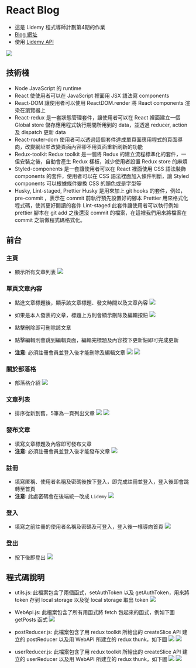 # React Blog
* 這是 Lidemy 程式導師計劃第4期的作業
* [Blog 網址](https://chang-ching-chung.github.io/React-blog/#/)
* 使用 [Lidemy API](https://github.com/Lidemy/lidemy-student-json-api-server)

![](https://i.imgur.com/oJCpmfp.png)

## 技術棧
* Node
JavaScript 的 runtime
* React
使使用者可以在 JavaScript 裡面用 JSX 語法寫 components
* React-DOM
讓使用者可以使用 ReactDOM.render 將 React components 渲染在瀏覽器上 
* React-redux
是一套狀態管理套件，讓使用者可以在 React 裡面建立一個 Global store 儲存應用程式執行期間所用到的 data，並透過 reducer, action 及 dispatch 更新 data
* React-router-dom
使用者可以透過這個套件達成單頁面應用程式的頁面導向，改變網址並改變頁面內容卻不用頁面重新刷新的功能
* Redux-toolkit
Redux toolkit 是一個將 Redux 的建立流程標準化的套件，一但安裝之後，自動會產生 Redux 樣板，減少使用者設置 Redux store 的麻煩
* Styled-components
是一套讓使用者可以在 React 裡面使用 CSS 語法裝飾 components 的套件，使用者可以在 CSS 語法裡面加入條件判斷，讓 Styled components 可以根據條件變換 CSS 的顏色或是字型等
* Husky, Lint-staged, Prettier
Husky 是用來加上 git hooks 的套件，例如，pre-commit ，表示在 commit 前執行預先設置好的腳本
Prettier 用來格式化程式碼，使其更好閱讀的套件
Lint-staged 此套件讓使用者可以執行例如 prettier 腳本在 git add 之後還沒 commit 的檔案，在這裡我們用來將檔案在 commit 之前做程式碼格式化。

## 前台
### 主頁
* 顯示所有文章列表
![](https://i.imgur.com/l3RTDD1.png)
### 單頁文章內容
* 點進文章標題後，顯示該文章標題、發文時間以及文章內容
![](https://i.imgur.com/3RVB89u.png)

* 如果是本人發表的文章，標題上方則會顯示刪除及編輯按鈕
![](https://i.imgur.com/o23dxkJ.png)
* 點擊刪除即可刪除該文章
* 點擊編輯則會跳到編輯頁面，編輯完標題及內容按下更新鈕即可完成更新
*  **注意**: 必須註冊會員並登入後才能刪除及編輯文章
![](https://i.imgur.com/sl1js2A.png)
![](https://i.imgur.com/OJDoM4W.png)
### 關於部落格
* 部落格介紹
![](https://i.imgur.com/cODDqhi.png)
### 文章列表
* 排序從新到舊，5筆為一頁列出文章
![](https://i.imgur.com/H2GdNlq.png)
![](https://i.imgur.com/LuLvK58.png)
### 發布文章
* 填寫文章標題及內容即可發布文章
* **注意**: 必須註冊會員並登入後才能發布文章
![](https://i.imgur.com/bZcs1d2.png)
### 註冊
* 填寫匿稱、使用者名稱及密碼後按下登入，即完成註冊並登入，登入後即會跳轉至首頁
* **注意**: 此處密碼會在後端統一改成 ```Lidemy```
![](https://i.imgur.com/I730g1p.png)
### 登入
* 填寫之前註冊的使用者名稱及密碼及可登入，登入後一樣導向首頁
![](https://i.imgur.com/HXvuHl5.png)
### 登出
* 按下後即登出
![](https://i.imgur.com/aJ6mXkO.png)

## 程式碼說明
* utils.js: 此檔案包含了兩個函式，setAuthToken 以及 getAuthToken，用來將 token 存到 local storage 以及從 local storage 取出 token
![](https://i.imgur.com/AAihMMu.png)

* WebApi.js: 此檔案包含了所有用函式將 fetch 包起來的函式，例如下圖 getPosts 函式
![](https://i.imgur.com/eJdzsEM.png)

* postReducer.js: 此檔案包含了用 redux toolkit 所給出的 createSlice API 建立的 postReducer 以及用 WebAPI 所建立的 redux thunk，如下圖
![](https://i.imgur.com/UUmRkz6.png)
![](https://i.imgur.com/ry49m7L.png)
* userReducer.js: 此檔案包含了用 redux toolkit 所給出的 createSlice API 建立的 userReducer 以及用 WebAPI 所建立的 redux thunk，如下圖
![](https://i.imgur.com/d0owtHe.png)
![](https://i.imgur.com/WuX7Bev.png)


